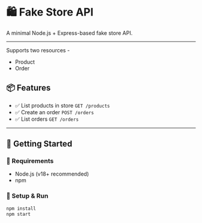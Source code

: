 # 🛍️ Fake Store API

A minimal Node.js + Express-based fake store API.

---
Supports two resources -   
- Product
- Order

## 📦 Features

- ✅ List products in store `GET /products`
- ✅ Create an order `POST /orders`
- ✅ List orders `GET /orders`

---

## 🚀 Getting Started

### 🧰 Requirements

- Node.js (v18+ recommended)
- npm

### 🔧 Setup & Run

```bash
npm install
npm start
